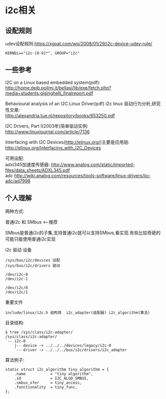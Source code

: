# i2c相关

## 设配规则

udev设配规则:https://xgoat.com/wp/2008/01/29/i2c-device-udev-rule/

```
KERNEL=="i2c-[0-9]*", GROUP="i2c"
```

## 一些参考 

I2C on a Linux based embedded system(pdf):  
http://home.deib.polimi.it/bellasi/lib/exe/fetch.php?media=students:giginghelli_finalreport.pdf

Behavioural analysis of an I2C Linux Driver(pdf) i2c linux 驱动行为分析,研究性文章:  
http://alexandria.tue.nl/repository/books/653250.pdf

I2C Drivers, Part I(2003年)简单驱动实例:  
http://www.linuxjournal.com/article/7136

Interfacing with I2C Devices(http://elinux.org/)主要是应用层:  
http://elinux.org/Interfacing_with_I2C_Devices

可用设配:  
adxl345加速度传感器: http://www.analog.com/static/imported-files/data_sheets/ADXL345.pdf   
adc  http://wiki.analog.com/resources/tools-software/linux-drivers/iio-adc/ad7998

## 个人理解

两种方式:

普通i2c 和 SMbus <--推荐

SMbus是普通i2c的子集,支持普通i2c就可以支持SMbus,看实现.有些比较奇葩的可能只能使用普通i2c实现

i2c 驱动 设备

```
/sys/bus/i2c/devices 设配
/sys/bus/i2c/drivers 驱动

/dev/i2c-0
/dev/i2c-1

/dev/i2c/0
/dev/i2c/1
```

重要文件

```
include/linux/i2c.h 结构体  i2c_adapter(适配器) i2c_algorithm(算法)
```

目录结构:
```
$ tree /sys/class/i2c-adapter/
/sys/class/i2c-adapter/
`-- i2c-0
    |-- device -> ../../../devices/legacy/i2c-0
    `-- driver -> ../../../bus/i2c/drivers/i2c_adapter
```

算法例子:
```
static struct i2c_algorithm tiny_algorithm = {
    .name           = "tiny algorithm",
    .id             = I2C_ALGO_SMBUS,
    .smbus_xfer     = tiny_access,
    .functionality  = tiny_func,
};
```
